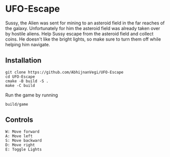 # UFO-Escape
Sussy, the Alien was sent for mining to an asteroid field in the far reaches of the galaxy.
Unfortunately for him the asteroid field was already taken over by hostile aliens. Help
Sussy escape from the asteroid field and collect coins. He doesn't like the bright lights, so
make sure to turn them off while helping him navigate.

## Installation
```
git clone https://github.com/AbhijnanVegi/UFO-Escape
cd UFO-Escape
cmake -B build -S .
make -C build
```
Run the game by running
```
build/game
```

## Controls
```
W: Move forward
A: Move left
S: Move backward
D: Move right
E: Toggle Lights
```

